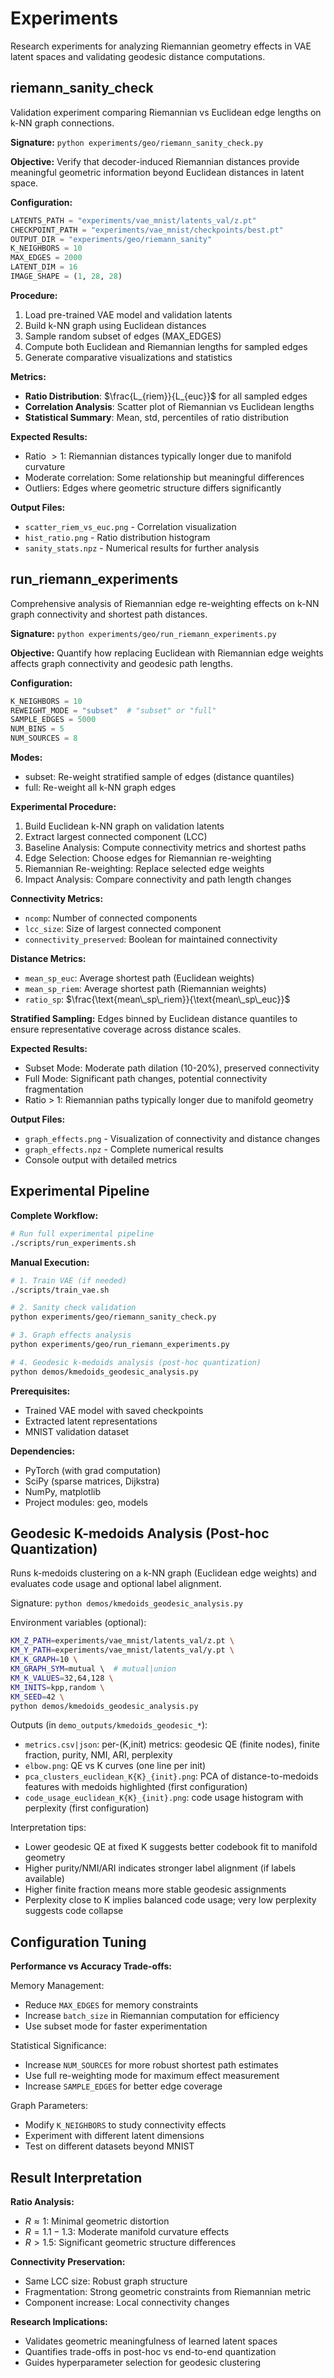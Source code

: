 # Experiments

Research experiments for analyzing Riemannian geometry effects in VAE latent spaces and validating geodesic distance computations.

## riemann_sanity_check

Validation experiment comparing Riemannian vs Euclidean edge lengths on k-NN graph connections.

**Signature:** `python experiments/geo/riemann_sanity_check.py`

**Objective:** Verify that decoder-induced Riemannian distances provide meaningful geometric information beyond Euclidean distances in latent space.

**Configuration:**
```python
LATENTS_PATH = "experiments/vae_mnist/latents_val/z.pt"
CHECKPOINT_PATH = "experiments/vae_mnist/checkpoints/best.pt"
OUTPUT_DIR = "experiments/geo/riemann_sanity"
K_NEIGHBORS = 10
MAX_EDGES = 2000
LATENT_DIM = 16
IMAGE_SHAPE = (1, 28, 28)
```

**Procedure:**
1. Load pre-trained VAE model and validation latents
2. Build k-NN graph using Euclidean distances
3. Sample random subset of edges (MAX_EDGES)
4. Compute both Euclidean and Riemannian lengths for sampled edges
5. Generate comparative visualizations and statistics

**Metrics:**
- **Ratio Distribution**: $\frac{L_{riem}}{L_{euc}}$ for all sampled edges
- **Correlation Analysis**: Scatter plot of Riemannian vs Euclidean lengths
- **Statistical Summary**: Mean, std, percentiles of ratio distribution

**Expected Results:**
- Ratio $> 1$: Riemannian distances typically longer due to manifold curvature
- Moderate correlation: Some relationship but meaningful differences
- Outliers: Edges where geometric structure differs significantly

**Output Files:**
- `scatter_riem_vs_euc.png` - Correlation visualization
- `hist_ratio.png` - Ratio distribution histogram  
- `sanity_stats.npz` - Numerical results for further analysis

## run_riemann_experiments

Comprehensive analysis of Riemannian edge re-weighting effects on k-NN graph connectivity and shortest path distances.

**Signature:** `python experiments/geo/run_riemann_experiments.py`

**Objective:** Quantify how replacing Euclidean with Riemannian edge weights affects graph connectivity and geodesic path lengths.

**Configuration:**
```python
K_NEIGHBORS = 10
REWEIGHT_MODE = "subset"  # "subset" or "full"
SAMPLE_EDGES = 5000
NUM_BINS = 5
NUM_SOURCES = 8
```

**Modes:**
- subset: Re-weight stratified sample of edges (distance quantiles)
- full: Re-weight all k-NN graph edges

**Experimental Procedure:**
1. Build Euclidean k-NN graph on validation latents
2. Extract largest connected component (LCC)
3. Baseline Analysis: Compute connectivity metrics and shortest paths
4. Edge Selection: Choose edges for Riemannian re-weighting
5. Riemannian Re-weighting: Replace selected edge weights
6. Impact Analysis: Compare connectivity and path length changes

**Connectivity Metrics:**
- `ncomp`: Number of connected components
- `lcc_size`: Size of largest connected component
- `connectivity_preserved`: Boolean for maintained connectivity

**Distance Metrics:**
- `mean_sp_euc`: Average shortest path (Euclidean weights)
- `mean_sp_riem`: Average shortest path (Riemannian weights)  
- `ratio_sp`: $\frac{\text{mean\_sp\_riem}}{\text{mean\_sp\_euc}}$

**Stratified Sampling:** Edges binned by Euclidean distance quantiles to ensure representative coverage across distance scales.

**Expected Results:**
- Subset Mode: Moderate path dilation (10-20%), preserved connectivity
- Full Mode: Significant path changes, potential connectivity fragmentation
- Ratio > 1: Riemannian paths typically longer due to manifold geometry

**Output Files:**
- `graph_effects.png` - Visualization of connectivity and distance changes
- `graph_effects.npz` - Complete numerical results
- Console output with detailed metrics

## Experimental Pipeline

**Complete Workflow:**
```bash
# Run full experimental pipeline
./scripts/run_experiments.sh
```

**Manual Execution:**
```bash
# 1. Train VAE (if needed)
./scripts/train_vae.sh

# 2. Sanity check validation
python experiments/geo/riemann_sanity_check.py

# 3. Graph effects analysis  
python experiments/geo/run_riemann_experiments.py

# 4. Geodesic k-medoids analysis (post-hoc quantization)
python demos/kmedoids_geodesic_analysis.py
```

**Prerequisites:**
- Trained VAE model with saved checkpoints
- Extracted latent representations
- MNIST validation dataset

**Dependencies:**
- PyTorch (with grad computation)
- SciPy (sparse matrices, Dijkstra)
- NumPy, matplotlib
- Project modules: geo, models

## Geodesic K-medoids Analysis (Post-hoc Quantization)

Runs k-medoids clustering on a k-NN graph (Euclidean edge weights) and evaluates code usage and optional label alignment.

Signature: `python demos/kmedoids_geodesic_analysis.py`

Environment variables (optional):

```bash
KM_Z_PATH=experiments/vae_mnist/latents_val/z.pt \
KM_Y_PATH=experiments/vae_mnist/latents_val/y.pt \
KM_K_GRAPH=10 \
KM_GRAPH_SYM=mutual \  # mutual|union
KM_K_VALUES=32,64,128 \
KM_INITS=kpp,random \
KM_SEED=42 \
python demos/kmedoids_geodesic_analysis.py
```

Outputs (in `demo_outputs/kmedoids_geodesic_*`):
- `metrics.csv|json`: per-(K,init) metrics: geodesic QE (finite nodes), finite fraction, purity, NMI, ARI, perplexity
- `elbow.png`: QE vs K curves (one line per init)
- `pca_clusters_euclidean_K{K}_{init}.png`: PCA of distance-to-medoids features with medoids highlighted (first configuration)
- `code_usage_euclidean_K{K}_{init}.png`: code usage histogram with perplexity (first configuration)

Interpretation tips:
- Lower geodesic QE at fixed K suggests better codebook fit to manifold geometry
- Higher purity/NMI/ARI indicates stronger label alignment (if labels available)
- Higher finite fraction means more stable geodesic assignments
- Perplexity close to K implies balanced code usage; very low perplexity suggests code collapse

## Configuration Tuning

**Performance vs Accuracy Trade-offs:**

Memory Management:
- Reduce `MAX_EDGES` for memory constraints
- Increase `batch_size` in Riemannian computation for efficiency
- Use subset mode for faster experimentation

Statistical Significance:
- Increase `NUM_SOURCES` for more robust shortest path estimates
- Use full re-weighting mode for maximum effect measurement
- Increase `SAMPLE_EDGES` for better edge coverage

Graph Parameters:
- Modify `K_NEIGHBORS` to study connectivity effects
- Experiment with different latent dimensions
- Test on different datasets beyond MNIST

## Result Interpretation

**Ratio Analysis:**
- $R \approx 1$: Minimal geometric distortion
- $R = 1.1-1.3$: Moderate manifold curvature effects  
- $R > 1.5$: Significant geometric structure differences

**Connectivity Preservation:**
- Same LCC size: Robust graph structure
- Fragmentation: Strong geometric constraints from Riemannian metric
- Component increase: Local connectivity changes

**Research Implications:**
- Validates geometric meaningfulness of learned latent spaces
- Quantifies trade-offs in post-hoc vs end-to-end quantization
- Guides hyperparameter selection for geodesic clustering
